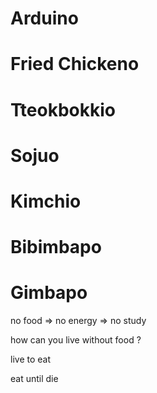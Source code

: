 # Arduino
# Fried Chickeno
# Tteokbokkio
# Sojuo
# Kimchio
# Bibimbapo
# Gimbapo

no food => no energy => no study 

how can you live without food ? 

live to eat 

eat until die
